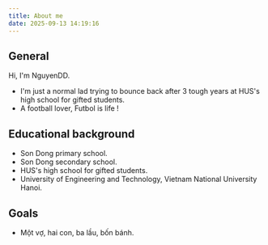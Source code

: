 ```yaml
---
title: About me
date: 2025-09-13 14:19:16
---
```


## General

Hi, I'm NguyenDD.

- I'm just a normal lad trying to bounce back after 3 tough years at HUS's high school for gifted students.
- A football lover, Futbol is life !

## Educational background

- Son Dong primary school.
- Son Dong secondary school.
- HUS's high school for gifted students.
- University of Engineering and Technology, Vietnam National University Hanoi.

## Goals

- Một vợ, hai con, ba lầu, bốn bánh.
